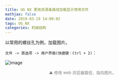```yaml
---
title: UG NX 更改资源条路径加载显示常用文件
mathjax: false
date: 2019-03-19 14:09:02
tags: UG_NX
categories: 机械结构
---
```


以常用的螺丝孔为例，加载图片。

<!--more-->
`文件 -> 首选项 -> 用户界面(快捷键：Ctrl + 2)`：

![image](http://image.huvjie.com/190319-01_img01.jpg)

<div style="font-size:13px;color:gray;text-align:center">▲ 修改 web 浏览器路径，指向图片。</div>


<!--
<hr/>
<span style="color:gray;font-size:12px">
参考：
1.[link-01]()
2.[link-02]()
3.[link-03]()
4.[link-04]()
5.[link-05]()
</span>
-->



